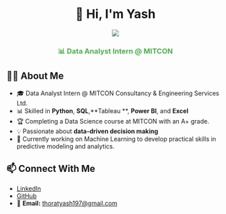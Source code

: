 <h1 align="center">👋 Hi, I'm Yash</h1>

<p align="center">
  <img src="https://readme-typing-svg.herokuapp.com?size=24&color=FF5733&center=true&vCenter=true&lines=Data+Analyst;Data+Scientist" />
</p>

<h3 align="center" style="color:#4CAF50;">📊 Data Analyst Intern @ MITCON</h3>

## 🧑‍💻 About Me
- 🎓 Data Analyst Intern @ MITCON Consultancy & Engineering Services Ltd.
- 📊 Skilled in **Python**, **SQL**,**Tableau **, **Power BI**, and **Excel**
- 🏆 Completing a Data Science course at MITCON with an A+ grade.
- 💡 Passionate about **data-driven decision making**
- 🤖 Currently working on Machine Learning to develop practical skills in predictive modeling and analytics.


## 📫 Connect With Me
- [LinkedIn](https://www.linkedin.com/in/yash-thorat-5898b32a9/)  
- [GitHub](https://github.com/YCThorat02)  
- 📧 **Email:** thoratyash197@gmail.com   
